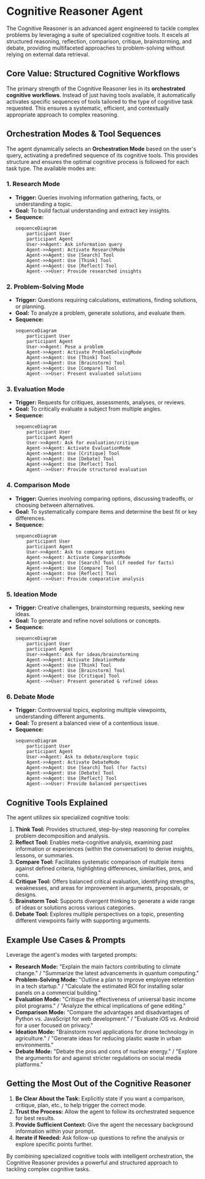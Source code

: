 # Cognitive Reasoner Agent

The Cognitive Reasoner is an advanced agent engineered to tackle complex problems by leveraging a suite of specialized cognitive tools. It excels at structured reasoning, reflection, comparison, critique, brainstorming, and debate, providing multifaceted approaches to problem-solving without relying on external data retrieval.

## Core Value: Structured Cognitive Workflows

The primary strength of the Cognitive Reasoner lies in its **orchestrated cognitive workflows**. Instead of just having tools available, it automatically activates specific sequences of tools tailored to the type of cognitive task requested. This ensures a systematic, efficient, and contextually appropriate approach to complex reasoning.

## Orchestration Modes & Tool Sequences

The agent dynamically selects an **Orchestration Mode** based on the user's query, activating a predefined sequence of its cognitive tools. This provides structure and ensures the optimal cognitive process is followed for each task type. The available modes are:

### 1. Research Mode

*   **Trigger:** Queries involving information gathering, facts, or understanding a topic.
*   **Goal:** To build factual understanding and extract key insights.
*   **Sequence:**
    ```mermaid
    sequenceDiagram
        participant User
        participant Agent
        User->>Agent: Ask information query
        Agent->>Agent: Activate ResearchMode
        Agent->>Agent: Use [Search] Tool
        Agent->>Agent: Use [Think] Tool
        Agent->>Agent: Use [Reflect] Tool
        Agent-->>User: Provide researched insights
    ```

### 2. Problem-Solving Mode

*   **Trigger:** Questions requiring calculations, estimations, finding solutions, or planning.
*   **Goal:** To analyze a problem, generate solutions, and evaluate them.
*   **Sequence:**
    ```mermaid
    sequenceDiagram
        participant User
        participant Agent
        User->>Agent: Pose a problem
        Agent->>Agent: Activate ProblemSolvingMode
        Agent->>Agent: Use [Think] Tool
        Agent->>Agent: Use [Brainstorm] Tool
        Agent->>Agent: Use [Compare] Tool
        Agent-->>User: Present evaluated solutions
    ```

### 3. Evaluation Mode

*   **Trigger:** Requests for critiques, assessments, analyses, or reviews.
*   **Goal:** To critically evaluate a subject from multiple angles.
*   **Sequence:**
    ```mermaid
    sequenceDiagram
        participant User
        participant Agent
        User->>Agent: Ask for evaluation/critique
        Agent->>Agent: Activate EvaluationMode
        Agent->>Agent: Use [Critique] Tool
        Agent->>Agent: Use [Debate] Tool
        Agent->>Agent: Use [Reflect] Tool
        Agent-->>User: Provide structured evaluation
    ```

### 4. Comparison Mode

*   **Trigger:** Queries involving comparing options, discussing tradeoffs, or choosing between alternatives.
*   **Goal:** To systematically compare items and determine the best fit or key differences.
*   **Sequence:**
    ```mermaid
    sequenceDiagram
        participant User
        participant Agent
        User->>Agent: Ask to compare options
        Agent->>Agent: Activate ComparisonMode
        Agent->>Agent: Use [Search] Tool (if needed for facts)
        Agent->>Agent: Use [Compare] Tool
        Agent->>Agent: Use [Reflect] Tool
        Agent-->>User: Provide comparative analysis
    ```

### 5. Ideation Mode

*   **Trigger:** Creative challenges, brainstorming requests, seeking new ideas.
*   **Goal:** To generate and refine novel solutions or concepts.
*   **Sequence:**
    ```mermaid
    sequenceDiagram
        participant User
        participant Agent
        User->>Agent: Ask for ideas/brainstorming
        Agent->>Agent: Activate IdeationMode
        Agent->>Agent: Use [Think] Tool
        Agent->>Agent: Use [Brainstorm] Tool
        Agent->>Agent: Use [Critique] Tool
        Agent-->>User: Present generated & refined ideas
    ```

### 6. Debate Mode

*   **Trigger:** Controversial topics, exploring multiple viewpoints, understanding different arguments.
*   **Goal:** To present a balanced view of a contentious issue.
*   **Sequence:**
    ```mermaid
    sequenceDiagram
        participant User
        participant Agent
        User->>Agent: Ask to debate/explore topic
        Agent->>Agent: Activate DebateMode
        Agent->>Agent: Use [Search] Tool (for facts)
        Agent->>Agent: Use [Debate] Tool
        Agent->>Agent: Use [Reflect] Tool
        Agent-->>User: Provide balanced perspectives
    ```

## Cognitive Tools Explained

The agent utilizes six specialized cognitive tools:

1.  **Think Tool:** Provides structured, step-by-step reasoning for complex problem decomposition and analysis.
2.  **Reflect Tool:** Enables meta-cognitive analysis, examining past information or experiences (within the conversation) to derive insights, lessons, or summaries.
3.  **Compare Tool:** Facilitates systematic comparison of multiple items against defined criteria, highlighting differences, similarities, pros, and cons.
4.  **Critique Tool:** Offers balanced critical evaluation, identifying strengths, weaknesses, and areas for improvement in arguments, proposals, or designs.
5.  **Brainstorm Tool:** Supports divergent thinking to generate a wide range of ideas or solutions across various categories.
6.  **Debate Tool:** Explores multiple perspectives on a topic, presenting different viewpoints fairly with supporting arguments.

## Example Use Cases & Prompts

Leverage the agent's modes with targeted prompts:

*   **Research Mode:** "Explain the main factors contributing to climate change." / "Summarize the latest advancements in quantum computing."
*   **Problem-Solving Mode:** "Outline a plan to improve employee retention in a tech startup." / "Calculate the estimated ROI for installing solar panels on a commercial building."
*   **Evaluation Mode:** "Critique the effectiveness of universal basic income pilot programs." / "Analyze the ethical implications of gene editing."
*   **Comparison Mode:** "Compare the advantages and disadvantages of Python vs. JavaScript for web development." / "Evaluate iOS vs. Android for a user focused on privacy."
*   **Ideation Mode:** "Brainstorm novel applications for drone technology in agriculture." / "Generate ideas for reducing plastic waste in urban environments."
*   **Debate Mode:** "Debate the pros and cons of nuclear energy." / "Explore the arguments for and against stricter regulations on social media platforms."

## Getting the Most Out of the Cognitive Reasoner

1.  **Be Clear About the Task:** Explicitly state if you want a comparison, critique, plan, etc., to help trigger the correct mode.
2.  **Trust the Process:** Allow the agent to follow its orchestrated sequence for best results.
3.  **Provide Sufficient Context:** Give the agent the necessary background information within your prompt.
4.  **Iterate if Needed:** Ask follow-up questions to refine the analysis or explore specific points further.

By combining specialized cognitive tools with intelligent orchestration, the Cognitive Reasoner provides a powerful and structured approach to tackling complex cognitive tasks. 